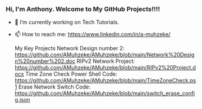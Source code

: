 ### Hi, I'm Anthony. Welcome to My GitHub Projects!!!!
- 🔭 I’m currently working on Tech Tutorials.
- 📫 How to reach me: https://www.linkedin.com/in/a-muhzeke/
  
  My Key Projects
  Network Design number 2:
  https://github.com/AMuhzeke/AMuhzeke/blob/main/Network%20Design%20number%202.doc
  RIPv2 Network Project:
  https://github.com/AMuhzeke/AMuhzeke/blob/main/RIPv2%20Project.docx
  Time Zone Check Power Shell Code:
  https://github.com/AMuhzeke/AMuhzeke/blob/main/TimeZoneCheck.ps1
  Erase Network Switch Code:
  https://github.com/AMuhzeke/AMuhzeke/blob/main/switch_erase_config.json
